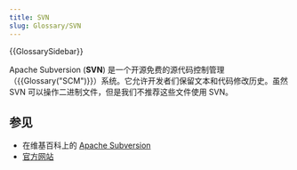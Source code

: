 ```yaml
---
title: SVN
slug: Glossary/SVN
---
```


{{GlossarySidebar}}

Apache Subversion (**SVN**) 是一个开源免费的源代码控制管理（{{Glossary("SCM")}}）系统。它允许开发者们保留文本和代码修改历史。虽然 SVN 可以操作二进制文件，但是我们不推荐这些文件使用 SVN。

## 参见

- 在维基百科上的 [Apache Subversion](https://zh.wikipedia.org/wiki/Subversion)
- [官方网站](https://subversion.apache.org/)
